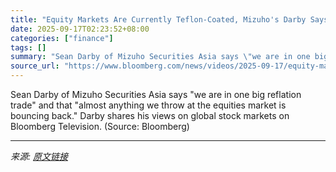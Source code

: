 ```yaml
---
title: "Equity Markets Are Currently Teflon-Coated, Mizuho's Darby Says"
date: 2025-09-17T02:23:52+08:00
categories: ["finance"]
tags: []
summary: "Sean Darby of Mizuho Securities Asia says \"we are in one big reflation trade\" and that \"almost anything we throw at the equities market is bouncing back.\" Darby shares his views on global stock market"
source_url: "https://www.bloomberg.com/news/videos/2025-09-17/equity-markets-are-teflon-coated-mizuho-s-darby-says-video"
---
```


Sean Darby of Mizuho Securities Asia says "we are in one big reflation trade" and that "almost anything we throw at the equities market is bouncing back." Darby shares his views on global stock markets on Bloomberg Television. (Source: Bloomberg)

---

*来源: [原文链接](https://www.bloomberg.com/news/videos/2025-09-17/equity-markets-are-teflon-coated-mizuho-s-darby-says-video)*

